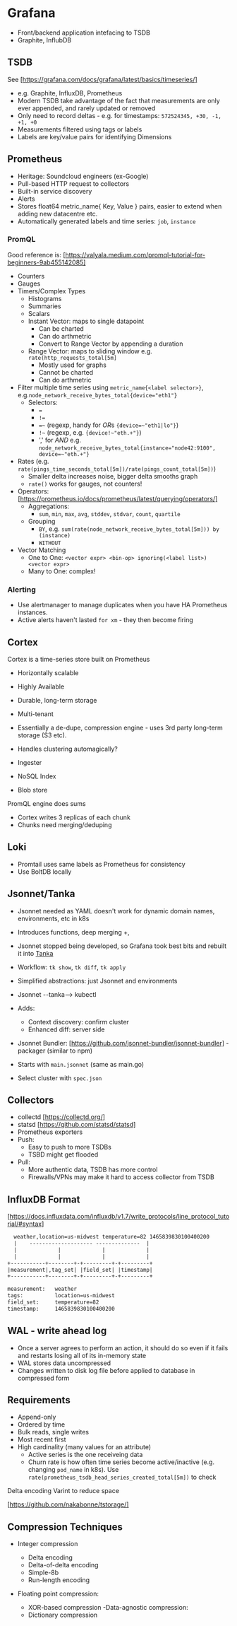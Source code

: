 # Grafana

- Front/backend application intefacing to TSDB
- Graphite, InflubDB

## TSDB

See [https://grafana.com/docs/grafana/latest/basics/timeseries/]

- e.g. Graphite, InfluxDB, Prometheus
- Modern TSDB take advantage of the fact that measurements are only ever appended, and rarely updated or removed
- Only need to record deltas - e.g. for timestamps:
`572524345, +30, -1, +1, +0`
- Measurements filtered using tags or labels
- Labels are key/value pairs for identifying Dimensions

## Prometheus

- Heritage: Soundcloud engineers (ex-Google)
- Pull-based HTTP request to collectors
- Built-in service discovery
- Alerts
- Stores float64 metric_name{ Key, Value } pairs, easier to extend when adding new datacentre etc.
- Automatically generated labels and time series: `job`, `instance`

### PromQL

Good reference is: [https://valyala.medium.com/promql-tutorial-for-beginners-9ab455142085]

- Counters
- Gauges
- Timers/Complex Types
  - Histograms
  - Summaries
  - Scalars
  - Instant Vector: maps to single datapoint
    - Can be charted
    - Can do arthmetric
    - Convert to Range Vector by appending a duration
  - Range Vector: maps to sliding window e.g. `rate(http_requests_total[5m]`
    - Mostly used for graphs
    - Cannot be charted
    - Can do arthmetric
- Filter multiple time series using `metric_name{<label selector>}`, e.g.`node_network_receive_bytes_total{device="eth1"}`
  - Selectors:
    - `=`
    - `!=`
    - `=~` (regexp, handy for *OR*s `{device=~"eth1|lo"}`)
    - `!~` (regexp, e.g. `{device!~"eth.+"}`)
    - ',' for *AND* e.g. `node_network_receive_bytes_total{instance="node42:9100", device=~"eth.+"}`
- Rates (e.g. `rate(pings_time_seconds_total[5m])/rate(pings_count_total[5m])`)
  - Smaller delta increases noise, bigger delta smooths graph
  - `rate()` works for gauges, not counters!
- Operators: [https://prometheus.io/docs/prometheus/latest/querying/operators/]  
  - Aggregations:
    - `sum`, `min`, `max`, `avg`, `stddev`, `stdvar`, `count`, `quartile`
  - Grouping
    - `BY`, e.g. `sum(rate(node_network_receive_bytes_total[5m])) by (instance)`
    - `WITHOUT`
- Vector Matching
  - One to One: `<vector expr> <bin-op> ignoring(<label list>) <vector expr>`
  - Many to One: complex!

### Alerting

- Use alertmanager to manage duplicates when you have HA Prometheus instances.
- Active alerts haven't lasted `for xm` - they then become firing 

## Cortex

Cortex is a time-series store built on Prometheus

- Horizontally scalable
- Highly Available
- Durable, long-term storage
- Multi-tenant

- Essentially a de-dupe, compression engine - uses 3rd party long-term storage (S3 etc).
- Handles clustering automagically?
- Ingester
- NoSQL Index
- Blob store

PromQL engine does sums

- Cortex writes 3 replicas of each chunk
- Chunks need merging/deduping

## Loki

- Promtail uses same labels as Prometheus for consistency
- Use BoltDB locally

## Jsonnet/Tanka

- Jsonnet needed as YAML doesn't work for dynamic domain names, environments, etc in k8s
- Introduces functions, deep merging +,
- Jsonnet stopped being developed, so Grafana took best bits and rebuilt it into [Tanka](https://github.com/grafana/tanka)

- Workflow: `tk show`, `tk diff`, `tk apply`
- Simplified abstractions: just Jsonnet and environments
- Jsonnet --tanka--> kubectl
- Adds:
  - Context discovery: confirm cluster
  - Enhanced diff: server side

- Jsonnet Bundler: [https://github.com/jsonnet-bundler/jsonnet-bundler] - packager (similar to npm)
- Starts with `main.jsonnet` (same as main.go)
- Select cluster with `spec.json`

## Collectors

- collectd [https://collectd.org/]
- statsd [https://github.com/statsd/statsd]
- Prometheus exporters
- Push:
  - Easy to push to more TSDBs
  - TSBD might get flooded
- Pull:
  - More authentic data, TSDB has more control
  - Firewalls/VPNs may make it hard to access collector from TSDB

## InfluxDB Format

[https://docs.influxdata.com/influxdb/v1.7/write_protocols/line_protocol_tutorial/#syntax]

```txt
  weather,location=us-midwest temperature=82 1465839830100400200
  |    -------------------- --------------  |
  |             |             |             |
  |             |             |             |
+-----------+--------+-+---------+-+---------+
|measurement|,tag_set| |field_set| |timestamp|
+-----------+--------+-+---------+-+---------+

measurement:   weather
tags:          location=us-midwest
field_set:     temperature=82
timestamp:     1465839830100400200
```

## WAL - write ahead log

- Once a server agrees to perform an action, it should do so even if it fails and restarts losing all of its in-memory state
- WAL stores data uncompressed
- Changes written to disk log file before applied to database in compressed form

## Requirements

- Append-only
- Ordered by time
- Bulk reads, single writes
- Most recent first
- High cardinality (many values for an attribute)
  - Active series is the one receiveing data
  - Churn rate is how often time series become active/inactive (e.g. changing `pod_name` in k8s). Use `rate(prometheus_tsdb_head_series_created_total[5m])` to check

Delta encoding
Varint to reduce space

[https://github.com/nakabonne/tstorage/]

## Compression Techniques

- Integer compression
  - Delta encoding
  - Delta-of-delta encoding
  - Simple-8b
  - Run-length encoding

- Floating point compression:
  - XOR-based compression
-Data-agnostic compression:
  - Dictionary compression
  